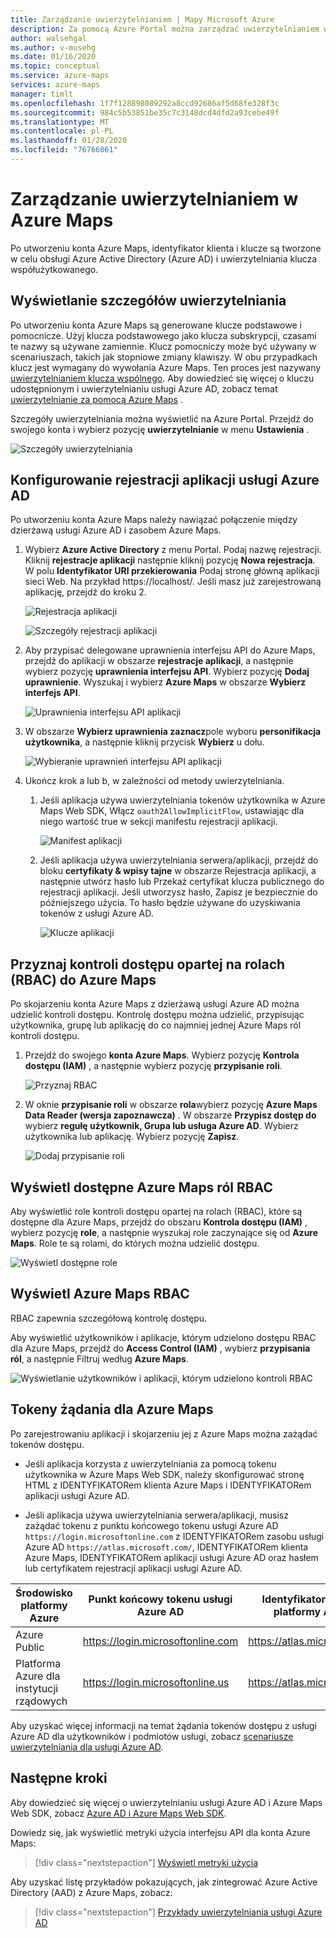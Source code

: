 ```yaml
---
title: Zarządzanie uwierzytelnianiem | Mapy Microsoft Azure
description: Za pomocą Azure Portal można zarządzać uwierzytelnianiem w usłudze Microsoft Azure Maps.
author: walsehgal
ms.author: v-musehg
ms.date: 01/16/2020
ms.topic: conceptual
ms.service: azure-maps
services: azure-maps
manager: timlt
ms.openlocfilehash: 1f7f128898089292a8ccd92686af5d68fe328f3c
ms.sourcegitcommit: 984c5b53851be35c7c3148dcd4dfd2a93cebe49f
ms.translationtype: MT
ms.contentlocale: pl-PL
ms.lasthandoff: 01/28/2020
ms.locfileid: "76766061"
---
```

# <a name="manage-authentication-in-azure-maps"></a>Zarządzanie uwierzytelnianiem w Azure Maps

Po utworzeniu konta Azure Maps, identyfikator klienta i klucze są tworzone w celu obsługi Azure Active Directory (Azure AD) i uwierzytelniania klucza współużytkowanego.

## <a name="view-authentication-details"></a>Wyświetlanie szczegółów uwierzytelniania

Po utworzeniu konta Azure Maps są generowane klucze podstawowe i pomocnicze. Użyj klucza podstawowego jako klucza subskrypcji, czasami te nazwy są używane zamiennie. Klucz pomocniczy może być używany w scenariuszach, takich jak stopniowe zmiany klawiszy. W obu przypadkach klucz jest wymagany do wywołania Azure Maps. Ten proces jest nazywany [uwierzytelnianiem klucza wspólnego](https://docs.microsoft.com/azure/azure-maps/azure-maps-authentication#shared-key-authentication). Aby dowiedzieć się więcej o kluczu udostępnionym i uwierzytelnianiu usługi Azure AD, zobacz temat [uwierzytelnianie za pomocą Azure Maps](https://aka.ms/amauth) .

Szczegóły uwierzytelniania można wyświetlić na Azure Portal. Przejdź do swojego konta i wybierz pozycję **uwierzytelnianie** w menu **Ustawienia** .

![Szczegóły uwierzytelniania](./media/how-to-manage-authentication/how-to-view-auth.png)


## <a name="set-up-azure-ad-app-registration"></a>Konfigurowanie rejestracji aplikacji usługi Azure AD

Po utworzeniu konta Azure Maps należy nawiązać połączenie między dzierżawą usługi Azure AD i zasobem Azure Maps.

1. Wybierz **Azure Active Directory** z menu Portal. Podaj nazwę rejestracji. Kliknij **rejestracje aplikacji** następnie kliknij pozycję **Nowa rejestracja**. W polu **Identyfikator URI przekierowania** Podaj stronę główną aplikacji sieci Web. Na przykład https://localhost/. Jeśli masz już zarejestrowaną aplikację, przejdź do kroku 2.

    ![Rejestracja aplikacji](./media/how-to-manage-authentication/app-registration.png)

    ![Szczegóły rejestracji aplikacji](./media/how-to-manage-authentication/app-create.png)

2. Aby przypisać delegowane uprawnienia interfejsu API do Azure Maps, przejdź do aplikacji w obszarze **rejestracje aplikacji**, a następnie wybierz pozycję **uprawnienia interfejsu API**. Wybierz pozycję **Dodaj uprawnienie**. Wyszukaj i wybierz **Azure Maps** w obszarze **Wybierz interfejs API**.

    ![Uprawnienia interfejsu API aplikacji](./media/how-to-manage-authentication/app-permissions.png)

3. W obszarze **Wybierz uprawnienia zaznacz**pole wyboru **personifikacja użytkownika**, a następnie kliknij przycisk **Wybierz** u dołu.

    ![Wybieranie uprawnień interfejsu API aplikacji](./media/how-to-manage-authentication/select-app-permissions.png)

4. Ukończ krok a lub b, w zależności od metody uwierzytelniania.

    1. Jeśli aplikacja używa uwierzytelniania tokenów użytkownika w Azure Maps Web SDK, Włącz `oauth2AllowImplicitFlow`, ustawiając dla niego wartość true w sekcji manifestu rejestracji aplikacji.
    
       ![Manifest aplikacji](./media/how-to-manage-authentication/app-manifest.png)

    2. Jeśli aplikacja używa uwierzytelniania serwera/aplikacji, przejdź do bloku **certyfikaty & wpisy tajne** w obszarze Rejestracja aplikacji, a następnie utwórz hasło lub Przekaż certyfikat klucza publicznego do rejestracji aplikacji. Jeśli utworzysz hasło, Zapisz je bezpiecznie do późniejszego użycia. To hasło będzie używane do uzyskiwania tokenów z usługi Azure AD.

       ![Klucze aplikacji](./media/how-to-manage-authentication/app-keys.png)


## <a name="grant-role-based-access-control-rbac-to-azure-maps"></a>Przyznaj kontroli dostępu opartej na rolach (RBAC) do Azure Maps

Po skojarzeniu konta Azure Maps z dzierżawą usługi Azure AD można udzielić kontroli dostępu. Kontrolę dostępu można udzielić, przypisując użytkownika, grupę lub aplikację do co najmniej jednej Azure Maps ról kontroli dostępu.

1. Przejdź do swojego **konta Azure Maps**. Wybierz pozycję **Kontrola dostępu (IAM)** , a następnie wybierz pozycję **przypisanie roli**.

    ![Przyznaj RBAC](./media/how-to-manage-authentication/how-to-grant-rbac.png)

2. W oknie **przypisanie roli** w obszarze **rola**wybierz pozycję **Azure Maps Data Reader (wersja zapoznawcza)** . W obszarze **Przypisz dostęp do** wybierz **regułę użytkownik, Grupa lub usługa Azure AD**. Wybierz użytkownika lub aplikację. Wybierz pozycję **Zapisz**.

    ![Dodaj przypisanie roli](./media/how-to-manage-authentication/add-role-assignment.png)

## <a name="view-available-azure-maps-rbac-roles"></a>Wyświetl dostępne Azure Maps ról RBAC

Aby wyświetlić role kontroli dostępu opartej na rolach (RBAC), które są dostępne dla Azure Maps, przejdź do obszaru **Kontrola dostępu (IAM)** , wybierz pozycję **role**, a następnie wyszukaj role zaczynające się od **Azure Maps**. Role te są rolami, do których można udzielić dostępu.

![Wyświetl dostępne role](./media/how-to-manage-authentication/how-to-view-avail-roles.png)


## <a name="view-azure-maps-rbac"></a>Wyświetl Azure Maps RBAC

RBAC zapewnia szczegółową kontrolę dostępu.

Aby wyświetlić użytkowników i aplikacje, którym udzielono dostępu RBAC dla Azure Maps, przejdź do **Access Control (IAM)** , wybierz **przypisania ról**, a następnie Filtruj według **Azure Maps**.

![Wyświetlanie użytkowników i aplikacji, którym udzielono kontroli RBAC](./media/how-to-manage-authentication/how-to-view-amrbac.png)


## <a name="request-tokens-for-azure-maps"></a>Tokeny żądania dla Azure Maps

Po zarejestrowaniu aplikacji i skojarzeniu jej z Azure Maps można zażądać tokenów dostępu.

* Jeśli aplikacja korzysta z uwierzytelniania za pomocą tokenu użytkownika w Azure Maps Web SDK, należy skonfigurować stronę HTML z IDENTYFIKATORem klienta Azure Maps i IDENTYFIKATORem aplikacji usługi Azure AD.

* Jeśli aplikacja używa uwierzytelniania serwera/aplikacji, musisz zażądać tokenu z punktu końcowego tokenu usługi Azure AD `https://login.microsoftonline.com` z IDENTYFIKATORem zasobu usługi Azure AD `https://atlas.microsoft.com/`, IDENTYFIKATORem klienta Azure Maps, IDENTYFIKATORem aplikacji usługi Azure AD oraz hasłem lub certyfikatem rejestracji aplikacji usługi Azure AD.

| Środowisko platformy Azure   | Punkt końcowy tokenu usługi Azure AD | Identyfikator zasobu platformy Azure |
| --------------------|-------------------------|-------------------|
| Azure Public        | https://login.microsoftonline.com | https://atlas.microsoft.com/ |
| Platforma Azure dla instytucji rządowych    | https://login.microsoftonline.us  | https://atlas.microsoft.com/ | 

Aby uzyskać więcej informacji na temat żądania tokenów dostępu z usługi Azure AD dla użytkowników i podmiotów usługi, zobacz [scenariusze uwierzytelniania dla usługi Azure AD](https://docs.microsoft.com/azure/active-directory/develop/authentication-scenarios).


## <a name="next-steps"></a>Następne kroki

Aby dowiedzieć się więcej o uwierzytelnianiu usługi Azure AD i Azure Maps Web SDK, zobacz [Azure AD i Azure Maps Web SDK](https://docs.microsoft.com/azure/azure-maps/how-to-use-map-control).

Dowiedz się, jak wyświetlić metryki użycia interfejsu API dla konta Azure Maps:
> [!div class="nextstepaction"] 
> [Wyświetl metryki użycia](how-to-view-api-usage.md)

Aby uzyskać listę przykładów pokazujących, jak zintegrować Azure Active Directory (AAD) z Azure Maps, zobacz:

> [!div class="nextstepaction"]
> [Przykłady uwierzytelniania usługi Azure AD](https://github.com/Azure-Samples/Azure-Maps-AzureAD-Samples)
